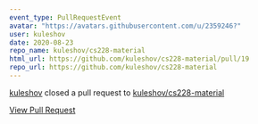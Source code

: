 ```yaml
---
event_type: PullRequestEvent
avatar: "https://avatars.githubusercontent.com/u/2359246?"
user: kuleshov
date: 2020-08-23
repo_name: kuleshov/cs228-material
html_url: https://github.com/kuleshov/cs228-material/pull/19
repo_url: https://github.com/kuleshov/cs228-material
---
```


<a href='https://github.com/kuleshov' target='_blank'>kuleshov</a> closed a pull request to <a href='https://github.com/kuleshov/cs228-material' target='_blank'>kuleshov/cs228-material</a>

<a href='https://github.com/kuleshov/cs228-material/pull/19' target='_blank'>View Pull Request</a>